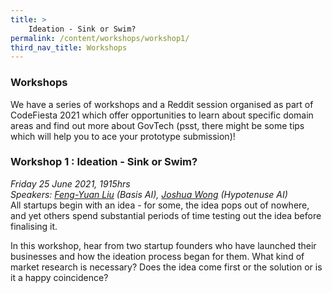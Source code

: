 ```yaml
---
title: >
    Ideation - Sink or Swim?
permalink: /content/workshops/workshop1/
third_nav_title: Workshops
---
```


### **Workshops**
We have a series of workshops and a Reddit session organised as part of CodeFiesta 2021 which offer opportunities to learn about specific domain areas and find out more about GovTech (psst, there might be some tips which will help you to ace your prototype submission)!

### Workshop 1 : Ideation - Sink or Swim?
*Friday 25 June 2021, 1915hrs*<br>
*Speakers: [Feng-Yuan Liu](https://www.linkedin.com/in/feng-yuan-liu-9b09aa42/) (Basis AI), [Joshua Wong](https://www.linkedin.com/in/jwonged/) (Hypotenuse AI)*<br>
All startups begin with an idea - for some, the idea pops out of nowhere, and yet others spend substantial periods of time testing out the idea before finalising it.

In this workshop, hear from two startup founders who have launched their businesses and how the ideation process began for them. What kind of market research is necessary? Does the idea come first or the solution or is it a happy coincidence?